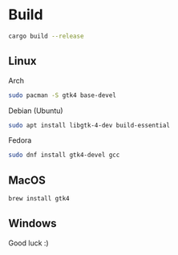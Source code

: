 # Build
```bash
cargo build --release
```

## Linux
Arch

```bash
sudo pacman -S gtk4 base-devel
```

Debian (Ubuntu)

```bash
sudo apt install libgtk-4-dev build-essential
```

Fedora

```bash
sudo dnf install gtk4-devel gcc
```

## MacOS
```bash
brew install gtk4
```

## Windows
Good luck :)

